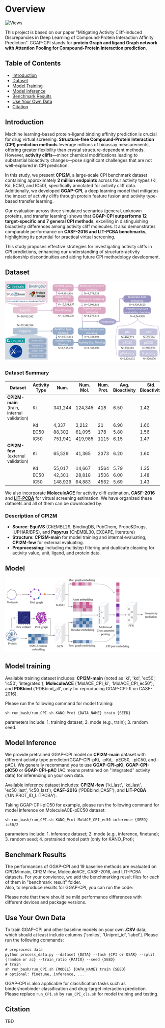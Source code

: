 # Overview
![Views](https://komarev.com/ghpvc/?username=gu-yaowen&label=GGAP-CPI%20views&color=0e75b6&style=flat)

This project is based on our paper "Mitigating Activity Cliff-induced Discrepancies in Deep Learning of Compound-Protein Interaction Affinity Prediction". GGAP-CPI stands for **protein Graph and ligand Graph network with Attention Pooling for Compound-Protein Interaction prediction**.

## Table of Contents

- [Introduction](#introduction)
- [Dataset](#Dataset)
- [Model Training](#Model-Training)
- [Model Inference](#model-inference)
- [Benchmark Results](#benchmark-results)
- [Use Your Own Data](#Use-Your-Own-Data)
- [Citation](#citation)

## Introduction

Machine learning-based protein-ligand binding affinity prediction is crucial for drug virtual screening. **Structure-free Compound-Protein Interaction (CPI) prediction methods** leverage millions of bioassay measurements, offering greater flexibility than crystal structure-dependent methods. However, **activity cliffs**—minor chemical modifications leading to substantial bioactivity changes—pose significant challenges that are not well-explored in CPI prediction.

In this study, we present **CPI2M**, a large-scale CPI benchmark dataset containing approximately **2 million endpoints** across four activity types (Ki, Kd, EC50, and IC50), specifically annotated for activity cliff data. Additionally, we developed **GGAP-CPI**, a deep learning model that mitigates the impact of activity cliffs through protein feature fusion and activity type-based transfer learning.

Our evaluation across three simulated scenarios (general, unknown proteins, and transfer learning) shows that **GGAP-CPI outperforms 12 target-specific and 7 general CPI methods**, excelling in distinguishing bioactivity differences among activity cliff molecules. It also demonstrates comparable performance on **CASF-2016 and LIT-PCBA benchmarks**, highlighting its potential for practical virtual screening.

This study proposes effective strategies for investigating activity cliffs in CPI predictions, enhancing our understanding of structure-activity relationship discontinuities and aiding future CPI methodology development.

## Dataset
![Dataset](https://github.com/gu-yaowen/Activity-cliff-prediction/blob/main/fig/dataset.jpg)

### Dataset Summary

| Dataset                | Activity Type | Num.     | Num. Mol. | Num. Prot. | Avg. Bioactivity | Std. Bioactivity | % AC   |
|------------------------|---------------|----------|-----------|------------|------------------|------------------|--------|
| **CPI2M-main** (train, internal validation) | Ki            | 341,244  | 124,345   | 418        | 6.50             | 1.42             | 25.39  |
|                        | Kd            | 4,337    | 3,212     | 21         | 6.90             | 1.60             | 34.03  |
|                        | EC50          | 88,302   | 61,095    | 178        | 5.80             | 1.56             | 25.08  |
|                        | IC50          | 751,941  | 419,985   | 1115       | 6.15             | 1.47             | 30.60  |
| **CPI2M-few** (external validation) | Ki            | 65,529   | 41,365    | 2373       | 6.20             | 1.60             | -      |
|                        | Kd            | 55,017   | 14,667    | 1564       | 5.79             | 1.35             | -      |
|                        | EC50          | 42,301   | 28,818    | 1506       | 6.00             | 1.48             | -      |
|                        | IC50          | 148,929  | 94,883    | 4562       | 5.69             | 1.43             | -      |

We also incorporate [**MoleculeACE**](https://github.com/molML/MoleculeACE) for activity cliff estimation, [**CASF-2016**](http://www.pdbbind.org.cn/casf.php) and [**LIT-PCBA**](https://drugdesign.unistra.fr/LIT-PCBA/) for virtual screening estimation. We have organized these datasets and all of them can be downloaded by: 

### Description of CPI2M

- **Source**: **EquiVS** (ChEMBL29, BindingDB, PubChem, Probe&Drugs, IUPHAR/BPS), and **Papyrus** (ChEMBL30, EXCAPE, literature)
- **Structure**: **CPI2M-main** for model training and internal evaluating, **CPI2M-few** for external evaluating.
- **Preprocessing**: Including multistep filtering and duplicate cleaning for activity value, unit, ligand, and protein data.
  

## Model
![Model Architecture](https://github.com/gu-yaowen/Activity-cliff-prediction/blob/main/fig/model.jpg)

## Model training
Available training dataset includes: **CPI2M-main** (noted as 'ki', 'kd', 'ec50', 'ic50', 'integrated'), **MoleculeACE** ('MolACE_CPI_ki', 'MolACE_CPI_ec50'), and **PDBbind** ('PDBbind_all', only for reproducing GGAP-CPI-ft on CASF-2016).

Please run the following command for model training: 

```
sh run_bash/run_CPI.sh KANO_Prot {DATA_NAME} train {SEED}
```

parameters include: 1. training dataset; 2. mode (e.g., train); 3. random seed.

## Model Inference
We provide pretrained GGAP-CPI model on **CPI2M-main** dataset with different activity type predictor(GGAP-CPI-pKi, -pKd, -pEC50, -pIC50, and -pAC). We generally recommand you to use **GGAP-CPI-pKi**, **GGAP-CPI-pIC50** or **GGAP-CPI-pAC** (AC means pretrained on "integrated" activity data) for inferencing on your own data. 

Available inference dataset includes: **CPI2M-few** ('ki_last', 'kd_last', 'ec50_last', 'ic50_last'), **CASF-2016** ('PDBbind_CASF'), and **LIT-PCBA** ('UNIPROT_ID_LITPCBA').

Taking GGAP-CPI-pIC50 for example, please run the following command for model inference on MoleculeACE-pEC50 dataset:

```
sh run_bash/run_CPI.sh KANO_Prot MolACE_CPI_ec50 inference {SEED} ic50/2
```

parameters include: 1. inference dataset; 2. mode (e.g., inference, finetune); 3. random seed; 4. pretrained model path (only for KANO_Prot);

## Benchmark Results
The performances of GGAP-CPI and 19 baseline methods are evaluated on CPI2M-main, CPI2M-few, MoleculeACE, CASF-2016, and LIT-PCBA datasets. For your convience, 
we add the benchmarking result files for each of them in "benchmark_result" folder. \
Also, to reproduce results for GGAP-CPI, you can run the code:

Please note that there should be mild performance differences with different devices and package versions.

## Use Your Own Data
To train GGAP-CPI and other baseline models on your own **.CSV** data, which should at least include columns ['smiles', 'Uniprot_id', 'label']. Please run the following commands:
```
# preprocess data
python process_data.py --dataset {DATA} --task {CPI or QSAR} --split {random or ac} --train_ratio {RATIO} --seed {SEED}
# train
sh run_bash/run_CPI.sh {MODEL} {DATA_NAME} train {SEED}
# optional: finetune, inference, ...
```

GGAP-CPI is also applicable for classification tasks such as binder/nonbinder classification and drug-target interaction prediction. Please replace ```run_CPI.sh``` by ```run_CPI_cls.sh``` for model training and testing.

## Citation
TBD
